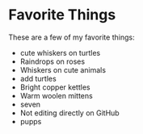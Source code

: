 # Favorite Things

These are a few of my favorite things:

- cute whiskers on turtles
- Raindrops on roses
- Whiskers on cute animals
- add turtles
- Bright copper kettles
- Warm woolen mittens
- seven
- Not editing directly on GitHub
- pupps
